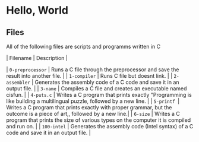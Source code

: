 # Hello, World


## Files
All of the following files are scripts and programms written in C

| Filename | Description |

| `0-preprocessor` | Runs a C file through the preprocessor and save the result into another file. |
| `1-compiler` | Runs C file but doesnt link. |
| `2-assembler` | Generates the assembly code of a C code and save it in an output file. |
| `3-name` | Compiles a C file and creates an executable named cisfun. |
| `4-puts.c` | Writes a C program that prints exactly "Programming is like building a multilingual puzzle, followed by a new line. |
| `5-printf `| Writes a C program that prints exactly with proper grammar, but the outcome is a piece of art,, followed by a new line.|
| `6-size` | Writes a C program that prints the size of various types on the computer it is compiled and run on. |
| `100-intel` | Generates the assembly code (Intel syntax) of a C code and save it in an output file. |
